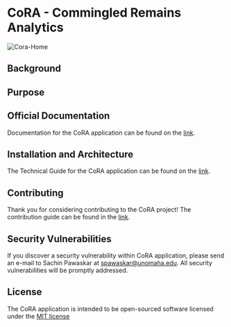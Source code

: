 # CoRA - Commingled Remains Analytics

![Cora-Home](https://github.com/SachinPawaskarUNO/cora2/blob/master/docs/cora-home.png)

## Background

## Purpose

## Official Documentation
Documentation for the CoRA application can be found on the [link]().

## Installation and Architecture
The Technical Guide for the CoRA application can be found on the [link]().

## Contributing
Thank you for considering contributing to the CoRA project! The contribution guide can be found in the [link]().

## Security Vulnerabilities
If you discover a security vulnerability within CoRA application, please send an e-mail to Sachin Pawaskar at spawaskar@unomaha.edu. All security vulnerabilities will be promptly addressed.

## License
The CoRA application is intended to be open-sourced software licensed under the [MIT license](http://opensource.org/licenses/MIT)
